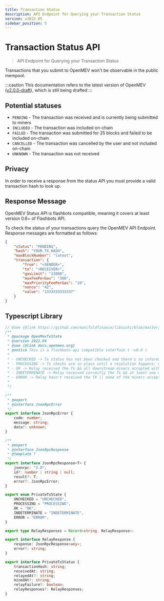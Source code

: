 ```yaml
---
title: Transaction Status
description: API Endpoint for Querying your Transaction Status
version: v2022.05
sidebar_position: 5
---
```


# Transaction Status API

> API Endpoint for Querying your Transaction Status

Transactions that you submit to OpenMEV won't be observable in the public mempool.

<!-- prettier-ignore -->
:::caution 
This documentation refers to the latest version of OpenMEV ([v2.0.0-draft](#)), which is still being drafted 
:::

## Potential statuses

-   `PENDING` - The transaction was received and is currently being submitted to miners
-   `INCLUDED` - The transaction was included on-chain
-   `FAILED` - The transaction was submitted for 25 blocks and failed to be included on-chain
-   `CANCELLED` - The transaction was cancelled by the user and not included on-chain
-   `UNKNOWN` - The transaction was not received

## Privacy

In order to receive a response from the status API you must provide a valid transaction hash to look up.

## Response Message

OpenMEV Status API is flashbots compatible, meaning it covers at least version 0.6+ of Flashbots API.

To check the status of your transactions query the OpenMEV API Endpoint. Response messages are formatted as follows:

```json
{
    "status": "PENDING",
    "hash": "YOUR_TX_HASH",
    "maxBlockNumber": "latest",
    "transaction": {
        "from": "<SENDER>",
        "to": "<RECEIVER>",
        "gasLimit": "23000",
        "maxFeePerGas": "300",
        "maxPriorityFeePerGas": "10",
        "nonce": "42",
        "value": "1333333333337"
    }
}
```

## Typescript Library

```ts twoslash
// @see {@link https://github.com/manifoldfinance/libsushi/blob/master/src/SushiGuard/index.ts}
/**
 * @package OpenMevTxState
 * @version 2022.04
 * @see {@link docs.openmev.org}
 * @notice This is a flashbots-api compatible interface ( ~v0.6 )
 *
 * - UNCHECKED -> Tx status has not been checked and there's no information about it.
 * - PROCESSING -> Tx checks are in place until a resolution happens: OK, INDETERMINATE, ERROR.
 * - OK -> Relay received the Tx && all downstream miners accepted without complains && tx mined successfully
 * - INDETERMINATE -> Relay received correctly the Tx && at least one miner accepted the TX && TX potentially mineable
 * - ERROR -> Relay hasn't received the TX || none of the miners accepted the Tx || Tx was not mined successfully
 *
 */

/**
 * @export
 * @interface JsonRpcError
 */
export interface JsonRpcError {
    code: number;
    message: string;
    data?: unknown;
}

/**
 * @export
 * @interface JsonRpcResponse
 * @template T
 */
export interface JsonRpcResponse<T> {
    jsonrpc: "2.0";
    id?: number | string | null;
    result?: T;
    error?: JsonRpcError;
}

export enum PrivateTxState {
    UNCHECKED = "UNCHECKED",
    PROCESSING = "PROCESSING",
    OK = "OK",
    INDETERMINATE = "INDETERMINATE",
    ERROR = "ERROR",
}

export type RelayResponses = Record<string, RelayResponse>;

export interface RelayResponse {
    response: JsonRpcResponse<any>;
    error?: string;
}

export interface PrivateTxStatus {
    transactionHash: string;
    receivedAt: string;
    relayedAt?: string;
    minedAt?: string;
    relayFailure?: boolean;
    relayResponses?: RelayResponses;
}
```
